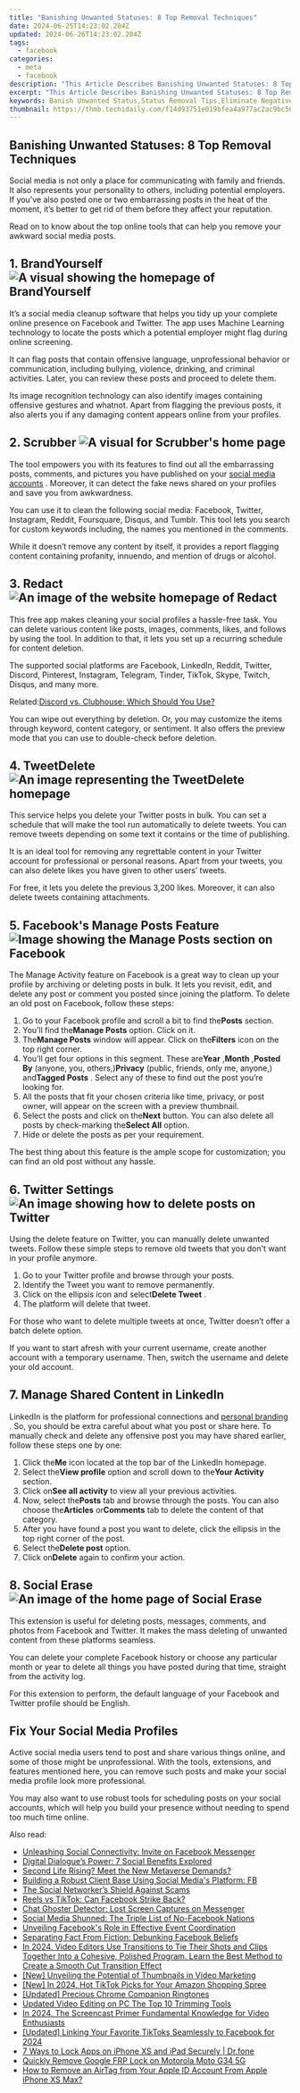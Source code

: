 ```yaml
---
title: "Banishing Unwanted Statuses: 8 Top Removal Techniques"
date: 2024-06-25T14:23:02.204Z
updated: 2024-06-26T14:23:02.204Z
tags:
  - facebook
categories:
  - meta
  - facebook
description: "This Article Describes Banishing Unwanted Statuses: 8 Top Removal Techniques"
excerpt: "This Article Describes Banishing Unwanted Statuses: 8 Top Removal Techniques"
keywords: Banish Unwanted Status,Status Removal Tips,Eliminate Negative Tags,Remove Low-Rankings,Boosting Rank Naturally,Reputation Cleanup,Improve Search Results
thumbnail: https://thmb.techidaily.com/f14d93751e019bfea4a977ac2ac9bc564b77ea9b7c9b8b27159acb247e2b395b.jpg
---
```


## Banishing Unwanted Statuses: 8 Top Removal Techniques

 Social media is not only a place for communicating with family and friends. It also represents your personality to others, including potential employers. If you’ve also posted one or two embarrassing posts in the heat of the moment, it’s better to get rid of them before they affect your reputation.

 Read on to know about the top online tools that can help you remove your awkward social media posts.

## 1. BrandYourself ![A visual showing the homepage of BrandYourself](https://static1.makeuseofimages.com/wordpress/wp-content/uploads/2021/11/Delete-Social-Posts-BrandYourself.jpeg)

 It’s a social media cleanup software that helps you tidy up your complete online presence on Facebook and Twitter. The app uses Machine Learning technology to locate the posts which a potential employer might flag during online screening.

 It can flag posts that contain offensive language, unprofessional behavior or communication, including bullying, violence, drinking, and criminal activities. Later, you can review these posts and proceed to delete them.

 Its image recognition technology can also identify images containing offensive gestures and whatnot. Apart from flagging the previous posts, it also alerts you if any damaging content appears online from your profiles.

## 2. Scrubber ![A visual for Scrubber's home page](https://static1.makeuseofimages.com/wordpress/wp-content/uploads/2021/11/Delete-Social-Posts-Scrubber.jpeg)

 The tool empowers you with its features to find out all the embarrassing posts, comments, and pictures you have published on your [social media accounts](https://www.makeuseof.com/free-social-media-management-apps/) . Moreover, it can detect the fake news shared on your profiles and save you from awkwardness.

 You can use it to clean the following social media: Facebook, Twitter, Instagram, Reddit, Foursquare, Disqus, and Tumblr. This tool lets you search for custom keywords including, the names you mentioned in the comments.

 While it doesn’t remove any content by itself, it provides a report flagging content containing profanity, innuendo, and mention of drugs or alcohol.

## 3. Redact ![An image of the website homepage of Redact](https://static1.makeuseofimages.com/wordpress/wp-content/uploads/2021/11/Delete-Social-Posts-Redact.jpeg)

 This free app makes cleaning your social profiles a hassle-free task. You can delete various content like posts, images, comments, likes, and follows by using the tool. In addition to that, it lets you set up a recurring schedule for content deletion.

 The supported social platforms are Facebook, LinkedIn, Reddit, Twitter, Discord, Pinterest, Instagram, Telegram, Tinder, TikTok, Skype, Twitch, Disqus, and many more.

 Related:[Discord vs. Clubhouse: Which Should You Use?](https://www.makeuseof.com/discord-vs-clubhouse/)

 You can wipe out everything by deletion. Or, you may customize the items through keyword, content category, or sentiment. It also offers the preview mode that you can use to double-check before deletion.

## 4. TweetDelete ![An image representing the TweetDelete homepage](https://static1.makeuseofimages.com/wordpress/wp-content/uploads/2021/11/Delete-Social-Posts-TweetDelete.jpeg)

 This service helps you delete your Twitter posts in bulk. You can set a schedule that will make the tool run automatically to delete tweets. You can remove tweets depending on some text it contains or the time of publishing.

 It is an ideal tool for removing any regrettable content in your Twitter account for professional or personal reasons. Apart from your tweets, you can also delete likes you have given to other users’ tweets.

 For free, it lets you delete the previous 3,200 likes. Moreover, it can also delete tweets containing attachments.

## 5\. Facebook's Manage Posts Feature ![Image showing the Manage Posts section on Facebook](https://static1.makeuseofimages.com/wordpress/wp-content/uploads/2021/11/Delete-Social-Posts-Facebook.jpeg)

 The Manage Activity feature on Facebook is a great way to clean up your profile by archiving or deleting posts in bulk. It lets you revisit, edit, and delete any post or comment you posted since joining the platform. To delete an old post on Facebook, follow these steps:

1. Go to your Facebook profile and scroll a bit to find the**Posts** section.
2. You’ll find the**Manage Posts** option. Click on it.
3. The**Manage Posts** window will appear. Click on the**Filters** icon on the top right corner.
4. You’ll get four options in this segment. These are**Year** ,**Month** ,**Posted By** (anyone, you, others,)**Privacy** (public, friends, only me, anyone,) and**Tagged Posts** . Select any of these to find out the post you’re looking for.
5. All the posts that fit your chosen criteria like time, privacy, or post owner, will appear on the screen with a preview thumbnail.
6. Select the posts and click on the**Next** button. You can also delete all posts by check-marking the**Select All** option.
7. Hide or delete the posts as per your requirement.

 The best thing about this feature is the ample scope for customization; you can find an old post without any hassle.

## 6\. Twitter Settings ![An image showing how to delete posts on Twitter](https://static1.makeuseofimages.com/wordpress/wp-content/uploads/2021/11/Delete-Social-Posts-Twitter.jpeg)

 Using the delete feature on Twitter, you can manually delete unwanted tweets. Follow these simple steps to remove old tweets that you don't want in your profile anymore.

1. Go to your Twitter profile and browse through your posts.
2. Identify the Tweet you want to remove permanently.
3. Click on the ellipsis icon and select**Delete Tweet** .
4. The platform will delete that tweet.

 For those who want to delete multiple tweets at once, Twitter doesn’t offer a batch delete option.

 If you want to start afresh with your current username, create another account with a temporary username. Then, switch the username and delete your old account.

## 7\. Manage Shared Content in LinkedIn

 LinkedIn is the platform for professional connections and [personal branding](https://www.makeuseof.com/personal-branding-tips/) . So, you should be extra careful about what you post or share here. To manually check and delete any offensive post you may have shared earlier, follow these steps one by one:

1. Click the**Me** icon located at the top bar of the LinkedIn homepage.
2. Select the**View profile** option and scroll down to the**Your Activity** section.
3. Click on**See all activity** to view all your previous activities.
4. Now, select the**Posts** tab and browse through the posts. You can also choose the**Articles** or**Comments** tab to delete the content of that category.
5. After you have found a post you want to delete, click the ellipsis in the top right corner of the post.
6. Select the**Delete post** option.
7. Click on**Delete** again to confirm your action.

## 8. Social Erase ![An image of the home page of Social Erase](https://static1.makeuseofimages.com/wordpress/wp-content/uploads/2021/11/Delete-Social-Posts-Social-Erase.jpeg)

 This extension is useful for deleting posts, messages, comments, and photos from Facebook and Twitter. It makes the mass deleting of unwanted content from these platforms seamless.

 You can delete your complete Facebook history or choose any particular month or year to delete all things you have posted during that time, straight from the activity log.

 For this extension to perform, the default language of your Facebook and Twitter profile should be English.

## Fix Your Social Media Profiles

 Active social media users tend to post and share various things online, and some of those might be unprofessional. With the tools, extensions, and features mentioned here, you can remove such posts and make your social media profile look more professional.

 You may also want to use robust tools for scheduling posts on your social accounts, which will help you build your presence without needing to spend too much time online.


<ins class="adsbygoogle"
     style="display:block"
     data-ad-format="autorelaxed"
     data-ad-client="ca-pub-7571918770474297"
     data-ad-slot="1223367746"></ins>



<ins class="adsbygoogle"
     style="display:block"
     data-ad-client="ca-pub-7571918770474297"
     data-ad-slot="8358498916"
     data-ad-format="auto"
     data-full-width-responsive="true"></ins>

<span class="atpl-alsoreadstyle">Also read:</span>
<div><ul>
<li><a href="https://facebook.techidaily.com/unleashing-social-connectivity-invite-on-facebook-messenger/"><u>Unleashing Social Connectivity: Invite on Facebook Messenger</u></a></li>
<li><a href="https://facebook.techidaily.com/digital-dialogues-power-7-social-benefits-explored/"><u>Digital Dialogue’s Power: 7 Social Benefits Explored</u></a></li>
<li><a href="https://facebook.techidaily.com/second-life-rising-meet-the-new-metaverse-demands/"><u>Second Life Rising? Meet the New Metaverse Demands?</u></a></li>
<li><a href="https://facebook.techidaily.com/building-a-robust-client-base-using-social-medias-platform-fb/"><u>Building a Robust Client Base Using Social Media's Platform: FB</u></a></li>
<li><a href="https://facebook.techidaily.com/the-social-networkers-shield-against-scams/"><u>The Social Networker’s Shield Against Scams</u></a></li>
<li><a href="https://facebook.techidaily.com/reels-vs-tiktok-can-facebook-strike-back/"><u>Reels vs TikTok: Can Facebook Strike Back?</u></a></li>
<li><a href="https://facebook.techidaily.com/chat-ghoster-detector-lost-screen-captures-on-messenger/"><u>Chat Ghoster Detector: Lost Screen Captures on Messenger</u></a></li>
<li><a href="https://facebook.techidaily.com/social-media-shunned-the-triple-list-of-no-facebook-nations/"><u>Social Media Shunned: The Triple List of No-Facebook Nations</u></a></li>
<li><a href="https://facebook.techidaily.com/unveiling-facebooks-role-in-effective-event-coordination/"><u>Unveiling Facebook's Role in Effective Event Coordination</u></a></li>
<li><a href="https://facebook.techidaily.com/separating-fact-from-fiction-debunking-facebook-beliefs/"><u>Separating Fact From Fiction: Debunking Facebook Beliefs</u></a></li>
<li><a href="https://ai-editing-video.techidaily.com/in-2024-video-editors-use-transitions-to-tie-their-shots-and-clips-together-into-a-cohesive-polished-program-learn-the-best-method-to-create-a-smooth-cut-tr/"><u>In 2024, Video Editors Use Transitions to Tie Their Shots and Clips Together Into a Cohesive, Polished Program. Learn the Best Method to Create a Smooth Cut Transition Effect</u></a></li>
<li><a href="https://facebook-video-share.techidaily.com/new-unveiling-the-potential-of-thumbnails-in-video-marketing/"><u>[New] Unveiling the Potential of Thumbnails in Video Marketing</u></a></li>
<li><a href="https://tiktok-videos.techidaily.com/new-in-2024-hot-tiktok-picks-for-your-amazon-shopping-spree/"><u>[New] In 2024, Hot TikTok Picks for Your Amazon Shopping Spree</u></a></li>
<li><a href="https://extra-support.techidaily.com/updated-precious-chrome-companion-ringtones/"><u>[Updated] Precious Chrome Companion Ringtones</u></a></li>
<li><a href="https://video-creation-software.techidaily.com/updated-video-editing-on-pc-the-top-10-trimming-tools/"><u>Updated Video Editing on PC The Top 10 Trimming Tools</u></a></li>
<li><a href="https://visual-screen-recording.techidaily.com/in-2024-the-screencast-primer-fundamental-knowledge-for-video-enthusiasts/"><u>In 2024, The Screencast Primer  Fundamental Knowledge for Video Enthusiasts</u></a></li>
<li><a href="https://facebook-videos.techidaily.com/updated-linking-your-favorite-tiktoks-seamlessly-to-facebook-for-2024/"><u>[Updated] Linking Your Favorite TikToks Seamlessly to Facebook for 2024</u></a></li>
<li><a href="https://iphone-unlock.techidaily.com/7-ways-to-lock-apps-on-iphone-xs-and-ipad-securely-drfone-by-drfone-ios/"><u>7 Ways to Lock Apps on iPhone XS and iPad Securely | Dr.fone</u></a></li>
<li><a href="https://review-topics.techidaily.com/quickly-remove-google-frp-lock-on-motorola-moto-g34-5g-by-drfone-android-unlock-remove-google-frp/"><u>Quickly Remove Google FRP Lock on Motorola Moto G34 5G</u></a></li>
<li><a href="https://apple-account.techidaily.com/how-to-remove-an-airtag-from-your-apple-id-account-from-apple-iphone-xs-max-by-drfone-ios/"><u>How to Remove an AirTag from Your Apple ID Account From Apple iPhone XS Max?</u></a></li>
</ul></div>
